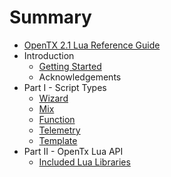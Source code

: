 # Summary

* [OpenTX 2.1 Lua Reference Guide](README.md)
* Introduction
   * [Getting Started](getting_started.md)
   * Acknowledgements
* Part I - Script Types
   * [Wizard](wizard.md)
   * [Mix](mix.md)
   * [Function](function.md)
   * [Telemetry](telemetry.md)
   * [Template](template.md)
* Part II - OpenTx Lua API
   * [Included Lua Libraries](included_lua_libraries.md)

